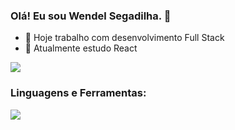 ### Olá! Eu sou Wendel Segadilha. 👋


- 🔭 Hoje trabalho com desenvolvimento Full Stack
- 🌱 Atualmente estudo React

<div>
  <img src="https://github-readme-stats.vercel.app/api?username=wendelsegadilha&show_icons=true&theme=github_dark&count_private=true" />
</div>

### Linguagens e Ferramentas:

<div>
  <img src="https://github-readme-stats.vercel.app/api/top-langs/?username=wendelsegadilha&layout=compact&theme=github_dark" />
</div>
